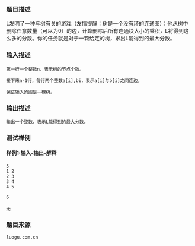 ### 题目描述

L发明了一种与树有关的游戏（友情提醒：树是一个没有环的连通图）：他从树中删除任意数量（可以为0）的边，计算删除后所有连通块大小的乘积，L将得到这么多的分数。你的任务就是对于一颗给定的树，求出L能得到的最大分数。


### 输入描述

```
第一行一个整数n，表示树的节点个数。

接下来n-1行，每行两个整数a[i],bi，表示a[i]与b[i]之间连边。

保证输入的图是一棵树。
```
### 输出描述

```
输出一个整数，表示L能得到的最大分数。
```

### 测试样例
#### 样例1:输入-输出-解释

```
5
1 2
2 3
3 4
4 5
```
```
6
```
```
无
```

### 题目来源  
`luogu.com.cn`